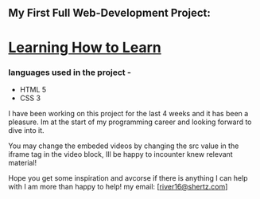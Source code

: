 ## My First Full Web-Development Project: 
# [Learning How to Learn](https://rivershertz.github.io/web_project_1/index.html)

### languages used in the project -
* HTML 5
* CSS 3

I have been working on this project for the last 4 weeks and it has been a pleasure. Im at the start of my programming career and looking forward to dive into it.

You may change the embeded videos by changing the src value in the iframe tag in the video block, Ill be happy to incounter knew relevant material!

Hope you get some inspiration and avcorse if there is anything I can help with I am more than happy to help!
my email: [river16@shertz.com]
